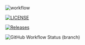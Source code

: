 ![workflow](https://github.com/PimeTandas/SEM/actions/workflows/main.yml/badge.svg)

[![LICENSE](https://img.shields.io/github/license/PimeTandas/SEM.svg?style=flat-square)](https://github.com/PimeTandas/SEM/master/LICENSE)

[![Releases](https://img.shields.io/github/release/PimeTandas/SEM/all.svg?style=flat-square)](https://github.com/PimeTandas/SEM/releases)

![GitHub Workflow Status (branch)](https://img.shields.io/github/workflow/status/PimeTandas/actions/develop?style=flat-square)
